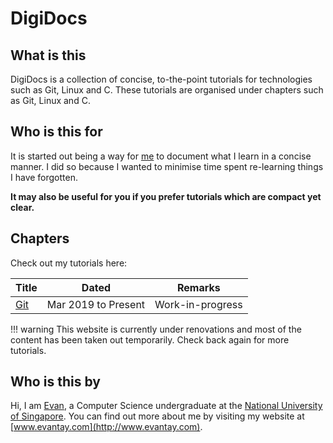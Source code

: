 # DigiDocs

## What is this
DigiDocs is a collection of concise, to-the-point tutorials for technologies such as Git, Linux and C. These tutorials are organised under chapters such as Git, Linux and C.

## Who is this for
It is started out being a way for [me](http://www.evantay.com) to document what I learn in a concise manner. I did so because I wanted to minimise time spent re-learning things I have forgotten.

**It may also be useful for you if you prefer tutorials which are compact yet clear.**

## Chapters
Check out my tutorials here:

Title | Dated | Remarks
-- | -- | --
[Git](git/ignoring-files.md) | Mar 2019 to Present | Work-in-progress

!!! warning
    This website is currently under renovations and most of the content has been taken out temporarily. Check back again for more tutorials.

## Who is this by
Hi, I am [Evan](http://www.evantay.com), a Computer Science undergraduate at the [National University of Singapore](https://www.comp.nus.edu.sg/). You can find out more about me by visiting my website at [www.evantay.com](http://www.evantay.com).
